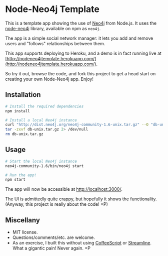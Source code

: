 # Node-Neo4j Template

This is a template app showing the use of [Neo4j][] from Node.js. It uses the
[node-neo4j][] library, available on npm as `neo4j`.

The app is a simple social network manager: it lets you add and remove users
and "follows" relationships between them.

This app supports deploying to Heroku, and a demo is in fact running live at
[http://nodeneo4jtemplate.herokuapp.com/](http://nodeneo4jtemplate.herokuapp.com/).

So try it out, browse the code, and fork this project to get a head start on
creating your own Node-Neo4j app. Enjoy!


## Installation

```bash
# Install the required dependencies
npm install

# Install a local Neo4j instance
curl "http://dist.neo4j.org/neo4j-community-1.6-unix.tar.gz" --O "db-unix.tar.gz"
tar -zxvf db-unix.tar.gz 2> /dev/null
rm db-unix.tar.gz
```


## Usage

```bash
# Start the local Neo4j instance
neo4j-community-1.6/bin/neo4j start

# Run the app!
npm start
```

The app will now be accessible at [http://localhost:3000/](http://localhost:3000/).

The UI is admittedly quite crappy, but hopefully it shows the functionality.
(Anyway, this project is really about the code! =P)


## Miscellany

- MIT license.
- Questions/comments/etc. are welcome.
- As an exercise, I built this without using [CoffeeScript][coffeescript] or
  [Streamline][streamline]. What a gigantic pain! Never again. =P


[Neo4j]: http://www.neo4j.org/
[node-neo4j]: https://github.com/thingdom/node-neo4j

[coffeescript]: http://www.coffeescript.org/
[streamline]: https://github.com/Sage/streamlinejs

